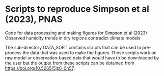 # Scripts to reproduce Simpson et al (2023), PNAS
Code for data processing and making figures for Simpson et al (2023) Observed humidity trends in dry regions contradict climate models

The sub-directory DATA_SORT contains scripts that can be used to pre-process the data that was used to make the figures.  These scripts work on raw model or observation-based data that would have to be downloaded by the user but the output from these scripts can be obtained from https://doi.org/10.5065/5jz0-0n57.

